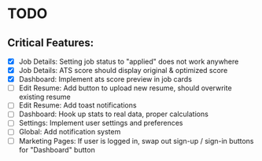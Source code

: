 # TODO

## Critical Features:

- [x] Job Details: Setting job status to "applied" does not work anywhere
- [x] Job Details: ATS score should display original & optimized score
- [x] Dashboard: Implement ats score preview in job cards
- [ ] Edit Resume: Add button to upload new resume, should overwrite existing resume
- [ ] Edit Resume: Add toast notifications
- [ ] Dashboard: Hook up stats to real data, proper calculations
- [ ] Settings: Implement user settings and preferences
- [ ] Global: Add notification system
- [ ] Marketing Pages: If user is logged in, swap out sign-up / sign-in buttons for "Dashboard" button
